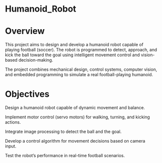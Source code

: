 # Humanoid_Robot
# Overview

This project aims to design and develop a humanoid robot capable of playing football (soccer).
The robot is programmed to detect, approach, and kick the ball toward the goal using intelligent movement control and vision-based decision-making.

The project combines mechanical design, control systems, computer vision, and embedded programming to simulate a real football-playing humanoid.

# Objectives

Design a humanoid robot capable of dynamic movement and balance.

Implement motor control (servo motors) for walking, turning, and kicking actions.

Integrate image processing to detect the ball and the goal.

Develop a control algorithm for movement decisions based on camera input.

Test the robot’s performance in real-time football scenarios.

